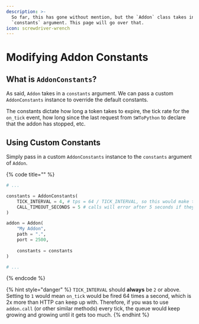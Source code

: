 ```yaml
---
description: >-
  So far, this has gone without mention, but the `Addon` class takes in a
  `constants` argument. This page will go over that.
icon: screwdriver-wrench
---
```


# Modifying Addon Constants

## What is `AddonConstants`?

As said, `Addon` takes in a `constants` argument. We can pass a custom `AddonConstants` instance to override the default constants.

The constants dictate how long a token takes to expire, the tick rate for the `on_tick` event, how long since the last request from `SWToPython` to declare that the addon has stopped, etc.

## Using Custom Constants

Simply pass in a custom `AddonConstants` instance to the `constants` argument of `Addon`.

{% code title="" %}
```python
# ...

constants = AddonConstants(
    TICK_INTERVAL = 4, # tps = 64 / TICK_INTERVAL, so this would make the TPS 16
    CALL_TIMEOUT_SECONDS = 5 # calls will error after 5 seconds if they don't get a response
)

addon = Addon(
    "My Addon",
    path = ".",
    port = 2500,
    
    constants = constants
)

# ...
```
{% endcode %}

{% hint style="danger" %}
`TICK_INTERVAL` should **always** be `2` or above. Setting to `1` would mean `on_tick` would be fired 64 times a second, which is 2x more than HTTP can keep up with. Therefore, if you was to use `addon.call` (or other similar methods) every tick, the queue would keep growing and growing until it gets too much.
{% endhint %}
